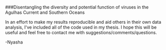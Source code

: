###Disentangling the diversity and potential function of viruses in the Agulhas Current and Southern Oceans

In an effort to make my results reproducible and aid others in their own data analysis, I've included all of the code used in my thesis. I hope this will be useful and feel free to contact me with suggestions/comments/questions.

-Nyasha
